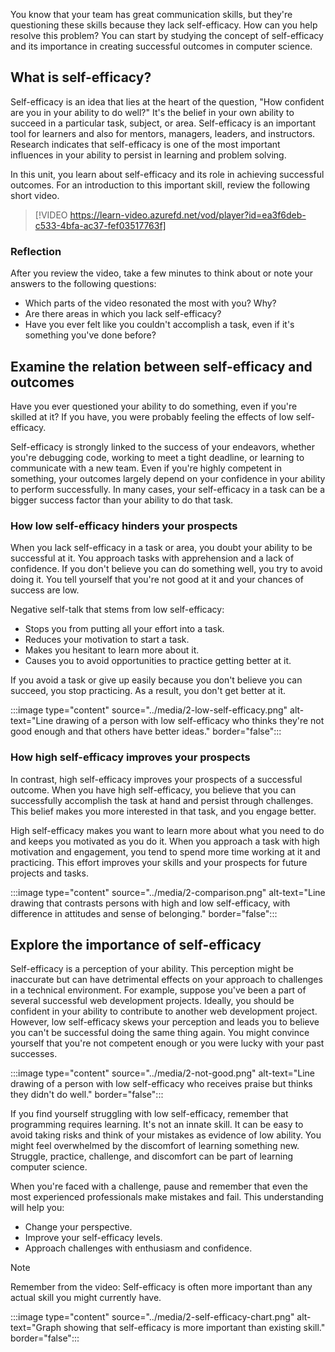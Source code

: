 You know that your team has great communication skills, but they're questioning these skills because they lack self-efficacy. How can you help resolve this problem? You can start by studying the concept of self-efficacy and its importance in creating successful outcomes in computer science.

## What is self-efficacy?

Self-efficacy is an idea that lies at the heart of the question, "How confident are you in your ability to do well?" It's the belief in your own ability to succeed in a particular task, subject, or area. Self-efficacy is an important tool for learners and also for mentors, managers, leaders, and instructors. Research indicates that self-efficacy is one of the most important influences in your ability to persist in learning and problem solving.

In this unit, you learn about self-efficacy and its role in achieving successful outcomes. For an introduction to this important skill, review the following short video.

> [!VIDEO https://learn-video.azurefd.net/vod/player?id=ea3f6deb-c533-4bfa-ac37-fef03517763f]

### Reflection

After you review the video, take a few minutes to think about or note your answers to the following questions:

- Which parts of the video resonated the most with you? Why?
- Are there areas in which you lack self-efficacy?
- Have you ever felt like you couldn't accomplish a task, even if it's something you've done before?

## Examine the relation between self-efficacy and outcomes

Have you ever questioned your ability to do something, even if you're skilled at it? If you have, you were probably feeling the effects of low self-efficacy.

Self-efficacy is strongly linked to the success of your endeavors, whether you're debugging code, working to meet a tight deadline, or learning to communicate with a new team. Even if you're highly competent in something, your outcomes largely depend on your confidence in your ability to perform successfully. In many cases, your self-efficacy in a task can be a bigger success factor than your ability to do that task.

### How low self-efficacy hinders your prospects

When you lack self-efficacy in a task or area, you doubt your ability to be successful at it. You approach tasks with apprehension and a lack of confidence. If you don't believe you can do something well, you try to avoid doing it. You tell yourself that you're not good at it and your chances of success are low.

Negative self-talk that stems from low self-efficacy:

- Stops you from putting all your effort into a task.
- Reduces your motivation to start a task.
- Makes you hesitant to learn more about it.
- Causes you to avoid opportunities to practice getting better at it.

If you avoid a task or give up easily because you don't believe you can succeed, you stop practicing. As a result, you don't get better at it.

:::image type="content" source="../media/2-low-self-efficacy.png" alt-text="Line drawing of a person with low self-efficacy who thinks they're not good enough and that others have better ideas." border="false":::

### How high self-efficacy improves your prospects

In contrast, high self-efficacy improves your prospects of a successful outcome. When you have high self-efficacy, you believe that you can successfully accomplish the task at hand and persist through challenges. This belief makes you more interested in that task, and you engage better.

High self-efficacy makes you want to learn more about what you need to do and keeps you motivated as you do it. When you approach a task with high motivation and engagement, you tend to spend more time working at it and practicing. This effort improves your skills and your prospects for future projects and tasks.

:::image type="content" source="../media/2-comparison.png" alt-text="Line drawing that contrasts persons with high and low self-efficacy, with difference in attitudes and sense of belonging." border="false":::

## Explore the importance of self-efficacy

Self-efficacy is a perception of your ability. This perception might be inaccurate but can have detrimental effects on your approach to challenges in a technical environment. For example, suppose you've been a part of several successful web development projects. Ideally, you should be confident in your ability to contribute to another web development project. However, low self-efficacy skews your perception and leads you to believe you can't be successful doing the same thing again. You might convince yourself that you're not competent enough or you were lucky with your past successes.

:::image type="content" source="../media/2-not-good.png" alt-text="Line drawing of a person with low self-efficacy who receives praise but thinks they didn't do well." border="false":::

If you find yourself struggling with low self-efficacy, remember that programming requires learning. It's not an innate skill. It can be easy to avoid taking risks and think of your mistakes as evidence of low ability. You might feel overwhelmed by the discomfort of learning something new. Struggle, practice, challenge, and discomfort can be part of learning computer science.

When you're faced with a challenge, pause and remember that even the most experienced professionals make mistakes and fail. This understanding will help you:

- Change your perspective.
- Improve your self-efficacy levels.
- Approach challenges with enthusiasm and confidence.

> [!NOTE]
> Remember from the video: Self-efficacy is often more important than any actual skill you might currently have.

:::image type="content" source="../media/2-self-efficacy-chart.png" alt-text="Graph showing that self-efficacy is more important than existing skill." border="false":::
